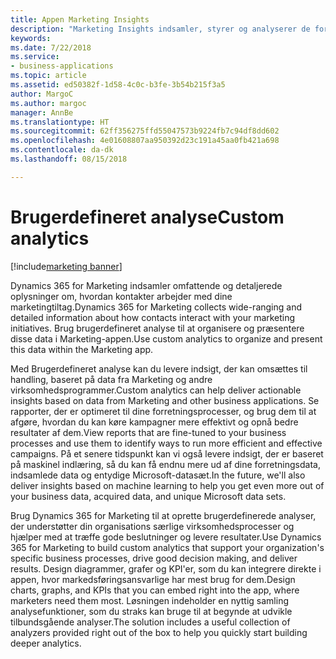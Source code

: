 ```yaml
---
title: Appen Marketing Insights
description: "Marketing Insights indsamler, styrer og analyserer de forskellige former for data og kommunikation, der oprettes i marketinginitiativer, og identificerer derefter relevante handlinger for at lade markedsføringspersoner målrette og køre deres kampagner mere effektivt."
keywords: 
ms.date: 7/22/2018
ms.service:
- business-applications
ms.topic: article
ms.assetid: ed50382f-1d58-4c0c-b3fe-3b54b215f3a5
author: MargoC
ms.author: margoc
manager: AnnBe
ms.translationtype: HT
ms.sourcegitcommit: 62ff356275ffd55047573b9224fb7c94df8dd602
ms.openlocfilehash: 4e01608807aa950392d23c191a45aa0fb421a698
ms.contentlocale: da-dk
ms.lasthandoff: 08/15/2018

---
```


# <a name="custom-analytics"></a><span data-ttu-id="12a94-103">Brugerdefineret analyse</span><span class="sxs-lookup"><span data-stu-id="12a94-103">Custom analytics</span></span>

[!include[marketing banner](../../includes/marketing.md)]



<span data-ttu-id="12a94-104">Dynamics 365 for Marketing indsamler omfattende og detaljerede oplysninger om, hvordan kontakter arbejder med dine marketingtiltag.</span><span class="sxs-lookup"><span data-stu-id="12a94-104">Dynamics 365 for Marketing collects wide-ranging and detailed information about how contacts interact with your marketing initiatives.</span></span> <span data-ttu-id="12a94-105">Brug brugerdefineret analyse til at organisere og præsentere disse data i Marketing-appen.</span><span class="sxs-lookup"><span data-stu-id="12a94-105">Use custom analytics to organize and present this data within the Marketing app.</span></span>

<span data-ttu-id="12a94-106">Med Brugerdefineret analyse kan du levere indsigt, der kan omsættes til handling, baseret på data fra Marketing og andre virksomhedsprogrammer.</span><span class="sxs-lookup"><span data-stu-id="12a94-106">Custom analytics can help deliver actionable insights based on data from Marketing and other business applications.</span></span> <span data-ttu-id="12a94-107">Se rapporter, der er optimeret til dine forretningsprocesser, og brug dem til at afgøre, hvordan du kan køre kampagner mere effektivt og opnå bedre resultater af dem.</span><span class="sxs-lookup"><span data-stu-id="12a94-107">View reports that are fine-tuned to your business processes and use them to identify ways to run more efficient and effective campaigns.</span></span> <span data-ttu-id="12a94-108">På et senere tidspunkt kan vi også levere indsigt, der er baseret på maskinel indlæring, så du kan få endnu mere ud af dine forretningsdata, indsamlede data og entydige Microsoft-datasæt.</span><span class="sxs-lookup"><span data-stu-id="12a94-108">In the future, we'll also deliver insights based on machine learning to help you get even more out of your business data, acquired data, and unique Microsoft data sets.</span></span>

<span data-ttu-id="12a94-109">Brug Dynamics 365 for Marketing til at oprette brugerdefinerede analyser, der understøtter din organisations særlige virksomhedsprocesser og hjælper med at træffe gode beslutninger og levere resultater.</span><span class="sxs-lookup"><span data-stu-id="12a94-109">Use Dynamics 365 for Marketing to build custom analytics that support your organization's specific business processes, drive good decision making, and deliver results.</span></span> <span data-ttu-id="12a94-110">Design diagrammer, grafer og KPI'er, som du kan integrere direkte i appen, hvor markedsføringsansvarlige har mest brug for dem.</span><span class="sxs-lookup"><span data-stu-id="12a94-110">Design charts, graphs, and KPIs that you can embed right into the app, where marketers need them most.</span></span> <span data-ttu-id="12a94-111">Løsningen indeholder en nyttig samling analysefunktioner, som du straks kan bruge til at begynde at udvikle tilbundsgående analyser.</span><span class="sxs-lookup"><span data-stu-id="12a94-111">The solution includes a useful collection of analyzers provided right out of the box to help you quickly start building deeper analytics.</span></span>

<!--
### Who uses this feature
Marketers and marketing managers. Business analysts to build custom dashboards
### Setup required
Customers must bring their own Power BI subscription to use these analyzers or custom analytics with Marketing and other business data.
-->

